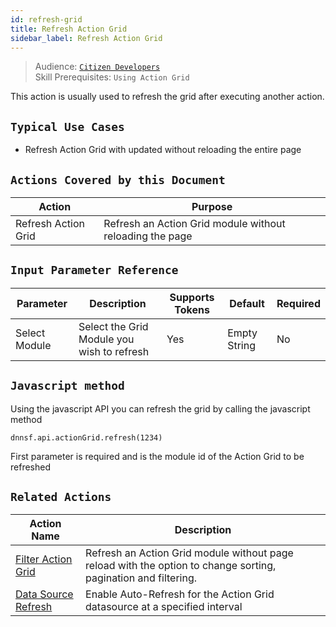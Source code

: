 ```yaml
---
id: refresh-grid
title: Refresh Action Grid
sidebar_label: Refresh Action Grid
---
```


> Audience: [`Citizen Developers`](/docs/audience#citizen-developers)<br/>
> Skill Prerequisites: `Using Action Grid`

This action is usually used to refresh the grid after executing another action.

## `Typical Use Cases`

- Refresh Action Grid with updated without reloading the entire page

## `Actions Covered by this Document`

| Action | Purpose |
| -- | -- |
| Refresh Action Grid | Refresh an Action Grid module without reloading the page |

## `Input Parameter Reference`

| Parameter | Description | Supports Tokens | Default | Required |
| -- | -- | -- | -- | -- |
| Select Module | Select the Grid Module you wish to refresh| Yes | Empty String | No |

## `Javascript method`

Using the javascript API you can refresh the grid by calling the javascript method

`dnnsf.api.actionGrid.refresh(1234)`

First parameter is required and is the module id of the Action Grid to be refreshed

## `Related Actions`

| Action Name | Description|
|-------------|------------|
| [Filter Action Grid](docs/actions/filter-action-grid) | Refresh an Action Grid module without page reload with the option to change sorting, pagination and filtering. |
| [Data Source Refresh](docs/actions/datasource-refresh) | Enable Auto-Refresh for the Action Grid datasource at a specified interval |

[//]: # (Will need to verify the links once the documentation for filter and data source refersh are completed.)
